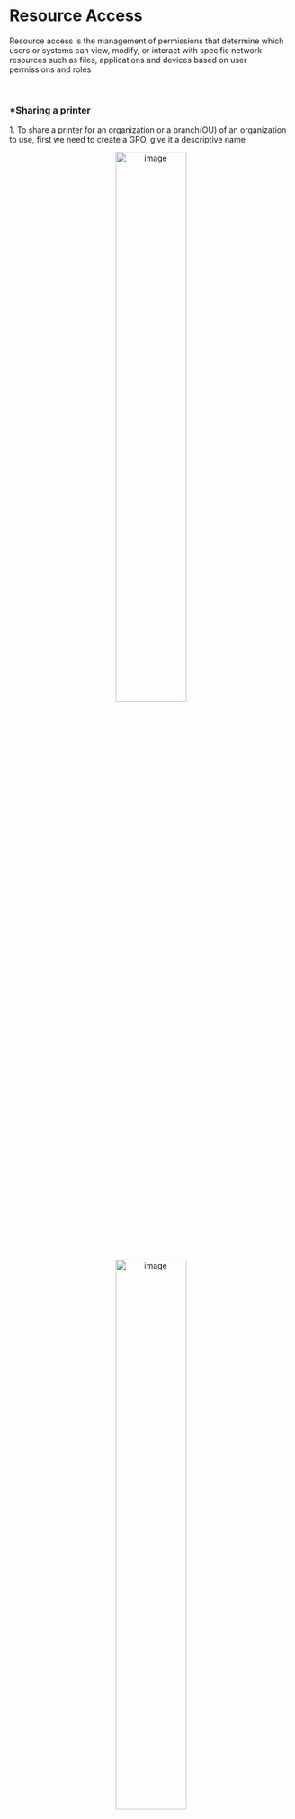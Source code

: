 <h1>Resource Access</h1>
<p>Resource access is the management of permissions that determine which users or systems can view, modify, or interact with specific network resources such as files, applications and devices based on user permissions and roles</p>

<br>

<h3>*Sharing a printer</h3>
<p>1. To share a printer for an organization or a branch(OU) of an organization to use, first we need to create a GPO, give it a descriptive name</p>
<p align="center"><img src="https://i.imgur.com/gNpXx1P.png" height="50%" width="50%" alt="image"/>
<p align="center"><img src="https://i.imgur.com/wmWqfjM.png" height="50%" width="50%" alt="image"/>
  
<p>2. Link the GPO to the OU by right-clicking on the OU, then click on Link an existing GPO and Select the policy created for this and click OK</p>
<p align="center"><img src="https://i.imgur.com/GsWetGy.png" height="50%" width="50%" alt="image"/>
<p align="center"><img src="https://i.imgur.com/UvYBJDb.png" height="50%" width="50%" alt="image"/>

<p>3. Next, make sure the Print Management is installed on the server.</p>
<p align="center"><img src="https://i.imgur.com/6IBbJZJ.png" height="50%" width="50%" alt="image"/>

<p><b>Note: If Print management is not installed, you can click Add roles and Features from the server manager dashboard, then select the Print and documenet service to install the print server.</b></p>
<p align="center"><img src="https://i.imgur.com/aT7xLO8.png" height="50%" width="50%" alt="image"/>

<p>4. For the purpose of the project, I downloaded the HP Universal Print Driver for WindowsPCL6(64-bit)</p>
<p align="center"><img src="https://i.imgur.com/ypB3hrs.png" height="50%" width="50%" alt="image"/>    

<p>5. Open the Print Management interface, go to Print Server>Drivers>Add Driver</p>
<p align="center"><img src="https://i.imgur.com/Uju5kFO.png" height="50%" width="50%" alt="image"/>

<p>6. On the Add Printer Driver Wizard page, click NEXT</p>
<p align="center"><img src="https://i.imgur.com/Ql7vTK9.png" height="50%" width="50%" alt="image"/>

<p>7. On the Add Printer Driver Wizard>Processor Selection page, leave it at default and click NEXT</p>
<p align="center"><img src="https://i.imgur.com/a5nn407.png" height="50%" width="50%" alt="image"/>

<p>8. On the Add Printer Driver Wizard>Printer Driver Selection page, click on Have Disk</p>
<p align="center"><img src="https://i.imgur.com/d1OoErM.png" height="50%" width="50%" alt="image"/>

<p>9. On the Install from disk page, click on Browse</p>
<p align="center"><img src="https://i.imgur.com/bP3Ig7B.png" height="50%" width="50%" alt="image"/>

<p>10. Locate the print driver file and click open</p>
<p align="center"><img src="https://i.imgur.com/8xkXEtD.png" height="50%" width="50%" alt="image"/>
<p align="center"><img src="https://i.imgur.com/pa9CpGY.png" height="50%" width="50%" alt="image"/>

<p>11. On the Add Printer Driver Wizard>Printer Driver Selection page, you can see the HP Universal Printing PCL6(v7.2.0) is listed, click NEXT.</p>
<p align="center"><img src="https://i.imgur.com/6x8Miy2.png" height="50%" width="50%" alt="image"/>

<p>12. On the Add Printer Driver Wizard>Completing the Add Printer Driver Wizard page, just click FINISH</p>
<p align="center"><img src="https://i.imgur.com/XiB0uvU.png" height="50%" width="50%" alt="image"/>

<p>13. Next, we add a printer. On the Print management interface, right-click on printer, click on Add printer</p>
<p align="center"><img src="https://i.imgur.com/vpBAqzU.png" height="50%" width="50%" alt="image"/>

<p>14. On the Network Printer Installation wizard>Printer Installation, leave it at default and click NEXT</p>
<p align="center"><img src="https://i.imgur.com/iIVYnSg.png" height="50%" width="50%" alt="image"/>

<p>15. On the Network Printer Installation wizard>Printer Address page, add an IP address, click NEXT</p>
<p align="center"><img src="https://i.imgur.com/bQzD1eX.png" height="50%" width="50%" alt="image"/>

<p>16. On the Network Printer Installation wizard>Additional port information required page, you can select the device type from the dropdown and click NEXT</p>
<p align="center"><img src="https://i.imgur.com/ZO60rRX.png" height="50%" width="50%" alt="image"/>

<p>17. On the Network Printer Installation wizard>Print Driver page, select use an existing printer driver on the computer and from the dropdown select the earlier downloaded driver and click NEXT</p>
<p align="center"><img src="https://i.imgur.com/lDYazsq.png" height="50%" width="50%" alt="image"/>

<p>18. On the Network Printer Installation wizard>Printer Name and Sharing Settings, Input a share name and click NEXT</p>
<p align="center"><img src="https://i.imgur.com/9Fzg9TJ.png" height="50%" width="50%" alt="image"/>

<p>19. On the Network Printer Installation wizard>Printer Found page, click NEXT</p>
<p align="center"><img src="https://i.imgur.com/wF5Gs3p.png" height="50%" width="50%" alt="image"/>

<p>20. On the Network Printer Installation wizard>Completing the Network Printer Installation Wizard page, click FINISH</p>
<p align="center"><img src="https://i.imgur.com/rQ9iQYP.png" height="50%" width="50%" alt="image"/>

<p>21. Back on the Print Management interface, under the Print Server, click on printers, from the list of printers, right-click on the one we just added and select Deploy with Group Policy</p>
<p align="center"><img src="https://i.imgur.com/UzDQmwq.png" height="50%" width="50%" alt="image"/>

<p>22. On the Deploy with group policy page, click browse to select the Printer Policy GPO earlier created, select “The Computers that this GPO applies to(per machine) checkbox then click Add. After this is done, click Apply and then OK.</p>
<p align="center"><img src="https://i.imgur.com/6px5OJB.png" height="50%" width="50%" alt="image"/>

<p>23. After all the steps, We need to force this update, open powershell and type in <b><i>“gpudate /force”</i></b></p>
<p align="center"><img src="https://i.imgur.com/Pr6mToq.png" height="50%" width="50%" alt="image"/>

<p>24. To confirm client computers in OU can discover this printer, go to control panel>hardware and sound>devices and printer, and there we found it. One can also go to notepad and click on print to check if the printer is part of the options</p>
<p align="center"><img src="https://i.imgur.com/1QVKxHO.png" height="50%" width="50%" alt="image"/>

<p><b>NOTE: You need to also List printer in Directory. To do this, expand Print Servers >Printer, then right-click on the printers, go to properties, enable the List in Directory checkbox, click Apply and OK</b></p>
<p align="center"><img src="https://i.imgur.com/ixqf8V5.png" height="50%" width="50%" alt="image"/>

<br>
<br>

<h3>*Configuring a Shared Folder and Accessing it by a specific Group</h3>
<p>To create a shared folder for a department and map the drive to increase work efficiencies among staff, do the following;</p>
<p>1. To create a share on the server, click on Files and storage services on the server manager</p>
<p align="center"><img src="https://i.imgur.com/h4dnFIX.png" height="50%" width="50%" alt="image"/>

<p>2. Then click on Shares, from the Shares page, click on Tasks, then New Share</p>
<p align="center"><img src="https://i.imgur.com/Ph3CHEI.png" height="50%" width="50%" alt="image"/>

<p>3. On the New Share Wizard>Select Profile for this share page, select SMB Share - Quick, then click NEXT</p>
<p align="center"><img src="https://i.imgur.com/E6DFj70.png" height="50%" width="50%" alt="image"/>

<p>4. On the New Share Wizard>Select the Server and Path for this share, make sure your server is selected and also select the drive you want to put this share on, then click NEXT</p>
<p align="center"><img src="https://i.imgur.com/KY3s8EZ.png" height="50%" width="50%" alt="image"/>

<p>5. On the New Share Wizard>Specify Share Name page, type it a descriptive share name, this will automatically create a path with the name, then click NEXT</p>
<p align="center"><img src="https://i.imgur.com/ZHmChzP.png" height="50%" width="50%" alt="image"/>

<p>6. On the New Share Wizard>Configure Share Settings page, leave it at default and click NEXT</p>
<p align="center"><img src="https://i.imgur.com/4uZEJ15.png" height="50%" width="50%" alt="image"/>

<p>7. On the Advance security settings for the share created, disable the heritable and remove all users listed except Administrators.</p>
<p align="center"><img src="https://i.imgur.com/Xuod1GS.png" height="50%" width="50%" alt="image"/>

<p>8. Then click Add, it takes you to the “Permission Entry” page, click the Principal</p>
<p align="center"><img src="https://i.imgur.com/btRxDxN.png" height="50%" width="50%" alt="image"/>

<p>9. A pop up page is opened - Select user, computer, service account or group, type the Security group or OU or user you want to add, then click check names and OK.</p>
<p align="center"><img src="https://i.imgur.com/CFRiZqn.png" height="50%" width="50%" alt="image"/>

<p>10. Back on the permission entry page, on the basic permission interface, select full control, then click OK</p>
<p align="center"><img src="https://i.imgur.com/YgnouyW.png" height="50%" width="50%" alt="image"/>

<p>11. On the Advanced Security Settings for the Share, click Apply and OK </p>
<p align="center"><img src="https://i.imgur.com/gb58r4f.png" height="50%" width="50%" alt="image"/>

<p>12. Back on the New Share Wizard>Specify Permissions to control access page, the security group is now listed, click NEXT </p>
<p align="center"><img src="https://i.imgur.com/AhsiOiv.png" height="50%" width="50%" alt="image"/>

<p>13. On the New Share Wizard>Confirm Selections page, click Create</p>
<p align="center"><img src="https://i.imgur.com/HnnNYlR.png" height="50%" width="50%" alt="image"/>

<p>14. On the New Share Wizard>View results page, click Close</p>
<p align="center"><img src="https://i.imgur.com/XkuS0mA.png" height="50%" width="50%" alt="image"/>

<p>15. Back to the Group Policy Management, right-click Group Policy Object, then New</p>
<p align="center"><img src="https://i.imgur.com/IpAWsZu.png" height="50%" width="50%" alt="image"/>

<p>16. Put in a descriptive name, then click OK</p>
<p align="center"><img src="https://i.imgur.com/zvh0H6R.png" height="50%" width="50%" alt="image"/>

<p>17. On the Group Policy Management>Group Policy Object, right-click on the policy and go to edit</p>
<p align="center"><img src="https://i.imgur.com/mMBibFu.png" height="50%" width="50%" alt="image"/>

<p>18. On the Group Policy Management Editor, go to this path <b><i>User configuration>Preferences>Windows Settings>Drive Maps>New>Mapped Drive</i></b> and this opens up the New drive properties</p>
<p align="center"><img src="https://i.imgur.com/8zNyEAy.png" height="50%" width="50%" alt="image"/>

<p>19. On the New drive properties>general tab, leave the action, add the network location of the drive, put in a label as  to describe the drive, then select a drive letter. </p>
<p align="center"><img src="https://i.imgur.com/DMP2MQl.png" height="50%" width="50%" alt="image"/>

<p>20. On the New drive properties>Common tab, select Item-level targeting</p>
<p align="center"><img src="https://i.imgur.com/oz5jLTr.png" height="50%" width="50%" alt="image"/>

<p>21. On the targeting editor page, go through the dropdown and select security group</p>
<p align="center"><img src="https://i.imgur.com/qshWfcQ.png" height="50%" width="50%" alt="image"/>

<p>22. This opens up the group box, click to browse</p>
<p align="center"><img src="https://i.imgur.com/Xf1RBDt.png" height="50%" width="50%" alt="image"/>

<p>23. On the Select group page, type the security group, click check names and then click OK</p>
<p align="center"><img src="https://i.imgur.com/3qTKhTy.png" height="50%" width="50%" alt="image"/>

<p>24. Back to the targeting editor page, the security group is now listed, click OK</p>
<p align="center"><img src="https://i.imgur.com/xMKeLFd.png" height="50%" width="50%" alt="image"/>

<p>25. Back to the Drive properties’ page, click Apply and OK</p>
<p align="center"><img src="https://i.imgur.com/pGIWXB0.png" height="50%" width="50%" alt="image"/>

<p>26. Now to link this policy to an OU, back on the group policy management page, right-click on the OU and click on Link an existing GPO</p>
<p align="center"><img src="https://i.imgur.com/EYBfbi9.png" height="50%" width="50%" alt="image"/>

<p>27. On the Select GPO page, click on the policy then click OK</p>
<p align="center"><img src="https://i.imgur.com/uDdFBlz.png" height="50%" width="50%" alt="image"/>

<p>28. 28.To confirm, log in to one of the computers in that OU and go to file explorer, the drive will be there. </p>
<p><b>Note - It might be required for you to restart the computer in the OU first.</b></p>
<p align="center"><img src="https://i.imgur.com/xDTPL5u.png" height="50%" width="50%" alt="image"/>

<br>
